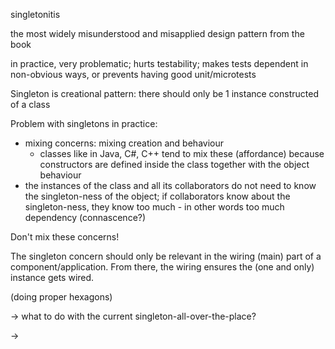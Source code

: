 
singletonitis

the most widely misunderstood and misapplied design pattern from the book

in practice, very problematic; hurts testability; makes tests dependent in non-obvious ways, or prevents having good unit/microtests

Singleton is creational pattern: there should only be 1 instance constructed of a class

Problem with singletons in practice:
- mixing concerns: mixing creation and behaviour
  - classes like in Java, C#, C++ tend to mix these (affordance) because constructors are defined inside the class together with the object behaviour
- the instances of the class and all its collaborators do not need to know the singleton-ness of the object; if collaborators know about the singleton-ness, they know too much - in other words too much dependency (connascence?)


Don't mix these concerns!

The singleton concern should only be relevant in the wiring (main) part of a component/application. From there, the wiring ensures the (one and only) instance gets wired.

(doing proper hexagons)

-> what to do with the current singleton-all-over-the-place?

-> 

